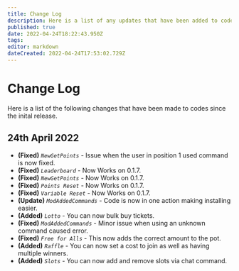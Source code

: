 ```yaml
---
title: Change Log
description: Here is a list of any updates that have been added to codes, after there initial release. 
published: true
date: 2022-04-24T18:22:43.950Z
tags: 
editor: markdown
dateCreated: 2022-04-24T17:53:02.729Z
---
```


# Change Log

Here is a list of the following changes that have been made to codes since the inital release.
## 24th April 2022
 - **(Fixed)** *`NewGetPoints`* - Issue when the user in position 1 used command is now fixed.
 - **(Fixed)** *`Leaderboard`* - Now Works on 0.1.7.
 - **(Fixed)** *`NewGetPoints`* - Now Works on 0.1.7.
 - **(Fixed)** *`Points Reset`* - Now Works on 0.1.7.
 - **(Fixed)** *`Variable Reset`* - Now Works on 0.1.7.
 - **(Update)** *`ModAddedCommands`* - Code is now in one action making installing easier.
 - **(Added)** *`Lotto`* - You can now bulk buy tickets.
 - **(Fixed)** *`ModAddedCommands`* - Minor issue when using an unknown command caused error.
 - **(Fixed)** *`Free for Alls`* - This now adds the correct amount to the pot.
 - **(Added)** *`Raffle`* - You can now set a cost to join as well as having multiple winners.
 - **(Added)** *`Slots`* - You can now add and remove slots via chat command.